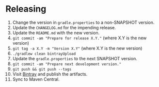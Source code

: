 Releasing
========

 1. Change the version in `gradle.properties` to a non-SNAPSHOT version.
 2. Update the `CHANGELOG.md` for the impending release.
 3. Update the `README.md` with the new version.
 4. `git commit -am "Prepare for release X.Y."` (where X.Y is the new version)
 5. `git tag -a X.Y -m "Version X.Y"` (where X.Y is the new version)
 6. `./gradlew clean bintrayUpload`
 7. Update the `gradle.properties` to the next SNAPSHOT version.
 8. `git commit -am "Prepare next development version."`
 9. `git push && git push --tags`
 10. Visit [Bintray](https://bintray.com/gridstone/RxStore/rxstore/view) and publish the artifacts.
 11. Sync to Maven Central.
 